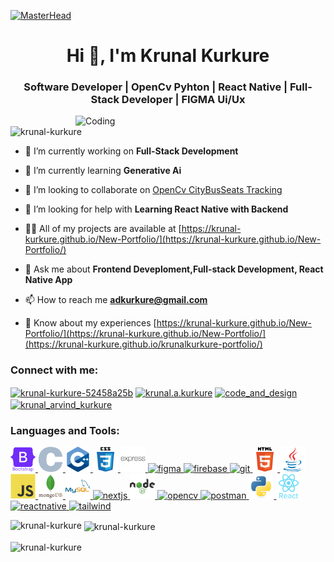 [![MasterHead](https://media.licdn.com/dms/image/v2/D4D16AQF1i5dxt5HOnA/profile-displaybackgroundimage-shrink_200_800/B4DZVptkiZGcAU-/0/1741235309658?e=2147483647&v=beta&t=JOPak0GgbcQ7xO0B7NkmmiRhysENySFNITFlguEm9Rw)](https://in.linkedin.com/in/krunal-kurkure-52458a25b)
<h1 align="center">Hi 👋, I'm Krunal Kurkure</h1>
<h3 align="center">Software Developer | OpenCv Pyhton | React Native | Full-Stack Developer | FIGMA Ui/Ux</h3>

<img align="right" alt="Coding" width="400"
 src="https://th.bing.com/th/id/R.d486deeb54e0b0186eeda7fa5b1b851b?rik=uF53k%2bXjq%2fa%2fpw&riu=http%3a%2f%2fmehtaabsingh.com%2fimages%2fhow-does-code-integrity-work.gif&ehk=0qhWG%2bxhkywsnEGhnFxThB8RLaa5s5vzC9%2b9pXf2moM%3d&risl=&pid=ImgRaw&r=0">

<p align="left"> <img src="https://komarev.com/ghpvc/?username=krunal-kurkure&label=Profile%20views&color=0e75b6&style=flat" alt="krunal-kurkure" /> </p>

- 🔭 I’m currently working on **Full-Stack Development**

- 🌱 I’m currently learning **Generative Ai**

- 👯 I’m looking to collaborate on [OpenCv CityBusSeats Tracking](https://github.com/Krunal-Kurkure/Revolutionizing-urban-mobility-with-Ai.git)

- 🤝 I’m looking for help with **Learning React Native with Backend**

- 👨‍💻 All of my projects are available at [https://krunal-kurkure.github.io/New-Portfolio/](https://krunal-kurkure.github.io/New-Portfolio/)

- 💬 Ask me about **Frontend Deveploment,Full-stack Development, React Native App**

- 📫 How to reach me **adkurkure@gmail.com**

- 📄 Know about my experiences [https://krunal-kurkure.github.io/New-Portfolio/](https://krunal-kurkure.github.io/New-Portfolio/](https://krunal-kurkure.github.io/krunalkurkure-portfolio/)

<h3 align="left">Connect with me:</h3>
<p align="left">
<a href="https://linkedin.com/in/krunal-kurkure-52458a25b" target="blank"><img align="center" src="https://raw.githubusercontent.com/rahuldkjain/github-profile-readme-generator/master/src/images/icons/Social/linked-in-alt.svg" alt="krunal-kurkure-52458a25b" height="30" width="40" /></a>
<a href="https://instagram.com/krunal.a.kurkure" target="blank"><img align="center" src="https://raw.githubusercontent.com/rahuldkjain/github-profile-readme-generator/master/src/images/icons/Social/instagram.svg" alt="krunal.a.kurkure" height="30" width="40" /></a>
<a href="https://www.youtube.com/c/code_and_design" target="blank"><img align="center" src="https://raw.githubusercontent.com/rahuldkjain/github-profile-readme-generator/master/src/images/icons/Social/youtube.svg" alt="code_and_design" height="30" width="40" /></a>
<a href="https://www.leetcode.com/krunal_arvind_kurkure" target="blank"><img align="center" src="https://raw.githubusercontent.com/rahuldkjain/github-profile-readme-generator/master/src/images/icons/Social/leet-code.svg" alt="krunal_arvind_kurkure" height="30" width="40" /></a>
</p>

<h3 align="left">Languages and Tools:</h3>
<p align="left"> <a href="https://getbootstrap.com" target="_blank" rel="noreferrer"> <img src="https://raw.githubusercontent.com/devicons/devicon/master/icons/bootstrap/bootstrap-plain-wordmark.svg" alt="bootstrap" width="40" height="40"/> </a> <a href="https://www.cprogramming.com/" target="_blank" rel="noreferrer"> <img src="https://raw.githubusercontent.com/devicons/devicon/master/icons/c/c-original.svg" alt="c" width="40" height="40"/> </a> <a href="https://www.w3schools.com/cpp/" target="_blank" rel="noreferrer"> <img src="https://raw.githubusercontent.com/devicons/devicon/master/icons/cplusplus/cplusplus-original.svg" alt="cplusplus" width="40" height="40"/> </a> <a href="https://www.w3schools.com/css/" target="_blank" rel="noreferrer"> <img src="https://raw.githubusercontent.com/devicons/devicon/master/icons/css3/css3-original-wordmark.svg" alt="css3" width="40" height="40"/> </a> <a href="https://expressjs.com" target="_blank" rel="noreferrer"> <img src="https://raw.githubusercontent.com/devicons/devicon/master/icons/express/express-original-wordmark.svg" alt="express" width="40" height="40"/> </a> <a href="https://www.figma.com/" target="_blank" rel="noreferrer"> <img src="https://www.vectorlogo.zone/logos/figma/figma-icon.svg" alt="figma" width="40" height="40"/> </a> <a href="https://firebase.google.com/" target="_blank" rel="noreferrer"> <img src="https://www.vectorlogo.zone/logos/firebase/firebase-icon.svg" alt="firebase" width="40" height="40"/> </a> <a href="https://git-scm.com/" target="_blank" rel="noreferrer"> <img src="https://www.vectorlogo.zone/logos/git-scm/git-scm-icon.svg" alt="git" width="40" height="40"/> </a> <a href="https://www.w3.org/html/" target="_blank" rel="noreferrer"> <img src="https://raw.githubusercontent.com/devicons/devicon/master/icons/html5/html5-original-wordmark.svg" alt="html5" width="40" height="40"/> </a> <a href="https://www.java.com" target="_blank" rel="noreferrer"> <img src="https://raw.githubusercontent.com/devicons/devicon/master/icons/java/java-original.svg" alt="java" width="40" height="40"/> </a> <a href="https://developer.mozilla.org/en-US/docs/Web/JavaScript" target="_blank" rel="noreferrer"> <img src="https://raw.githubusercontent.com/devicons/devicon/master/icons/javascript/javascript-original.svg" alt="javascript" width="40" height="40"/> </a> <a href="https://www.mongodb.com/" target="_blank" rel="noreferrer"> <img src="https://raw.githubusercontent.com/devicons/devicon/master/icons/mongodb/mongodb-original-wordmark.svg" alt="mongodb" width="40" height="40"/> </a> <a href="https://www.mysql.com/" target="_blank" rel="noreferrer"> <img src="https://raw.githubusercontent.com/devicons/devicon/master/icons/mysql/mysql-original-wordmark.svg" alt="mysql" width="40" height="40"/> </a> <a href="https://nextjs.org/" target="_blank" rel="noreferrer"> <img src="https://cdn.worldvectorlogo.com/logos/nextjs-2.svg" alt="nextjs" width="40" height="40"/> </a> <a href="https://nodejs.org" target="_blank" rel="noreferrer"> <img src="https://raw.githubusercontent.com/devicons/devicon/master/icons/nodejs/nodejs-original-wordmark.svg" alt="nodejs" width="40" height="40"/> </a> <a href="https://opencv.org/" target="_blank" rel="noreferrer"> <img src="https://www.vectorlogo.zone/logos/opencv/opencv-icon.svg" alt="opencv" width="40" height="40"/> </a> <a href="https://postman.com" target="_blank" rel="noreferrer"> <img src="https://www.vectorlogo.zone/logos/getpostman/getpostman-icon.svg" alt="postman" width="40" height="40"/> </a> <a href="https://www.python.org" target="_blank" rel="noreferrer"> <img src="https://raw.githubusercontent.com/devicons/devicon/master/icons/python/python-original.svg" alt="python" width="40" height="40"/> </a> <a href="https://reactjs.org/" target="_blank" rel="noreferrer"> <img src="https://raw.githubusercontent.com/devicons/devicon/master/icons/react/react-original-wordmark.svg" alt="react" width="40" height="40"/> </a> <a href="https://reactnative.dev/" target="_blank" rel="noreferrer"> <img src="https://reactnative.dev/img/header_logo.svg" alt="reactnative" width="40" height="40"/> </a> <a href="https://tailwindcss.com/" target="_blank" rel="noreferrer"> <img src="https://www.vectorlogo.zone/logos/tailwindcss/tailwindcss-icon.svg" alt="tailwind" width="40" height="40"/> </a> </p>

<p><img align="left" src="https://github-readme-stats.vercel.app/api/top-langs?username=krunal-kurkure&show_icons=true&locale=en&layout=compact" alt="krunal-kurkure" /></p>

<p>&nbsp;<img align="center" src="https://github-readme-stats.vercel.app/api?username=krunal-kurkure&show_icons=true&locale=en" alt="krunal-kurkure" /></p>

<p><img align="center" src="https://github-readme-streak-stats.herokuapp.com/?user=krunal-kurkure&" alt="krunal-kurkure" /></p>
